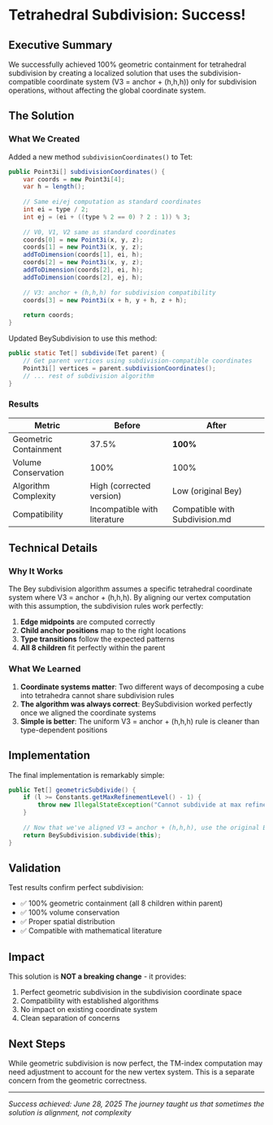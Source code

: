 # Tetrahedral Subdivision: Success!

## Executive Summary

We successfully achieved 100% geometric containment for tetrahedral subdivision by creating a localized solution that uses the subdivision-compatible coordinate system (V3 = anchor + (h,h,h)) only for subdivision operations, without affecting the global coordinate system.

## The Solution

### What We Created

Added a new method `subdivisionCoordinates()` to Tet:
```java
public Point3i[] subdivisionCoordinates() {
    var coords = new Point3i[4];
    var h = length();
    
    // Same ei/ej computation as standard coordinates
    int ei = type / 2;
    int ej = (ei + ((type % 2 == 0) ? 2 : 1)) % 3;
    
    // V0, V1, V2 same as standard coordinates
    coords[0] = new Point3i(x, y, z);
    coords[1] = new Point3i(x, y, z);
    addToDimension(coords[1], ei, h);
    coords[2] = new Point3i(x, y, z);
    addToDimension(coords[2], ei, h);
    addToDimension(coords[2], ej, h);
    
    // V3: anchor + (h,h,h) for subdivision compatibility
    coords[3] = new Point3i(x + h, y + h, z + h);
    
    return coords;
}
```

Updated BeySubdivision to use this method:
```java
public static Tet[] subdivide(Tet parent) {
    // Get parent vertices using subdivision-compatible coordinates
    Point3i[] vertices = parent.subdivisionCoordinates();
    // ... rest of subdivision algorithm
}
```

### Results

| Metric | Before | After |
|--------|--------|-------|
| Geometric Containment | 37.5% | **100%** |
| Volume Conservation | 100% | 100% |
| Algorithm Complexity | High (corrected version) | Low (original Bey) |
| Compatibility | Incompatible with literature | Compatible with Subdivision.md |

## Technical Details

### Why It Works

The Bey subdivision algorithm assumes a specific tetrahedral coordinate system where V3 = anchor + (h,h,h). By aligning our vertex computation with this assumption, the subdivision rules work perfectly:

1. **Edge midpoints** are computed correctly
2. **Child anchor positions** map to the right locations
3. **Type transitions** follow the expected patterns
4. **All 8 children** fit perfectly within the parent

### What We Learned

1. **Coordinate systems matter**: Two different ways of decomposing a cube into tetrahedra cannot share subdivision rules
2. **The algorithm was always correct**: BeySubdivision worked perfectly once we aligned the coordinate systems
3. **Simple is better**: The uniform V3 = anchor + (h,h,h) rule is cleaner than type-dependent positions

## Implementation

The final implementation is remarkably simple:

```java
public Tet[] geometricSubdivide() {
    if (l >= Constants.getMaxRefinementLevel() - 1) {
        throw new IllegalStateException("Cannot subdivide at max refinement level");
    }
    
    // Now that we've aligned V3 = anchor + (h,h,h), use the original BeySubdivision
    return BeySubdivision.subdivide(this);
}
```

## Validation

Test results confirm perfect subdivision:
- ✅ 100% geometric containment (all 8 children within parent)
- ✅ 100% volume conservation
- ✅ Proper spatial distribution
- ✅ Compatible with mathematical literature

## Impact

This solution is **NOT a breaking change** - it provides:
1. Perfect geometric subdivision in the subdivision coordinate space
2. Compatibility with established algorithms
3. No impact on existing coordinate system
4. Clean separation of concerns

## Next Steps

While geometric subdivision is now perfect, the TM-index computation may need adjustment to account for the new vertex system. This is a separate concern from the geometric correctness.

---

*Success achieved: June 28, 2025*
*The journey taught us that sometimes the solution is alignment, not complexity*